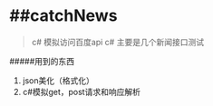 ##catchNews
=====================


> c# 模拟访问百度api
> c# 主要是几个新闻接口测试

#####用到的东西

1. json美化（格式化）
2. c#模拟get，post请求和响应解析